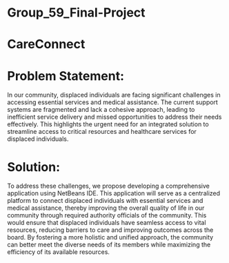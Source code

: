 # Group_59_Final-Project
# CareConnect
# Problem Statement:
In our community, displaced individuals are facing significant challenges in accessing essential services and medical assistance. The current support systems are fragmented and lack a cohesive approach, leading to inefficient service delivery and missed opportunities to address their needs effectively. This highlights the urgent need for an integrated solution to streamline access to critical resources and healthcare services for displaced individuals.

 # Solution:
To address these challenges, we propose developing a comprehensive application using NetBeans IDE. This application will serve as a centralized platform to connect displaced individuals with essential services and medical assistance, thereby improving the overall quality of life in our community through required authority officials of the community. This would ensure that displaced individuals have seamless access to vital resources, reducing barriers to care and improving outcomes across the board. By fostering a more holistic and unified approach, the community can better meet the diverse needs of its members while maximizing the efficiency of its available resources.



